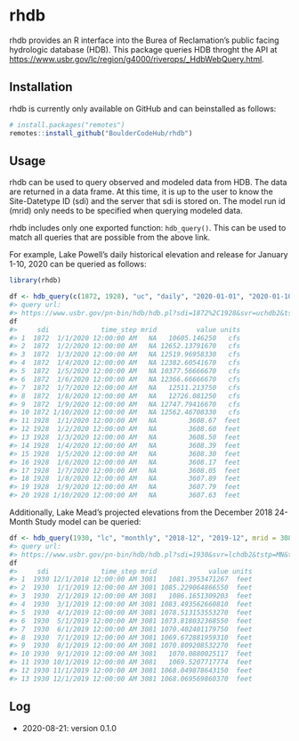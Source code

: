 
<!-- README.md is generated from README.Rmd. Please edit that file -->

# rhdb

<!-- badges: start -->

<!-- badges: end -->

rhdb provides an R interface into the Burea of Reclamation’s public
facing hydrologic database (HDB). This package queries HDB throght the
API at
<https://www.usbr.gov/lc/region/g4000/riverops/_HdbWebQuery.html>.

## Installation

rhdb is currently only available on GitHub and can beinstalled as
follows:

``` r
# install.packages("remotes")
remotes::install_github("BoulderCodeHub/rhdb")
```

## Usage

rhdb can be used to query observed and modeled data from HDB. The data
are returned in a data frame. At this time, it is up to the user to know
the Site-Datetype ID (sdi) and the server that sdi is stored on. The
model run id (mrid) only needs to be specified when querying modeled
data.

rhdb includes only one exported function: `hdb_query()`. This can be
used to match all queries that are possible from the above link.

For example, Lake Powell’s daily historical elevation and release for
January 1-10, 2020 can be queried as follows:

``` r
library(rhdb)

df <- hdb_query(c(1872, 1928), "uc", "daily", "2020-01-01", "2020-01-10")
#> query url:
#> https://www.usbr.gov/pn-bin/hdb/hdb.pl?sdi=1872%2C1928&svr=uchdb2&tstp=DY&t1=2020-01-01T00:00&t2=2020-01-10T00:00&table=R&mrid=0&format=json
df
#>     sdi             time_step mrid          value units
#> 1  1872  1/1/2020 12:00:00 AM   NA   10605.146250   cfs
#> 2  1872  1/2/2020 12:00:00 AM   NA 12652.13791670   cfs
#> 3  1872  1/3/2020 12:00:00 AM   NA 12519.96958330   cfs
#> 4  1872  1/4/2020 12:00:00 AM   NA 12382.60541670   cfs
#> 5  1872  1/5/2020 12:00:00 AM   NA 10377.56666670   cfs
#> 6  1872  1/6/2020 12:00:00 AM   NA 12366.66666670   cfs
#> 7  1872  1/7/2020 12:00:00 AM   NA   12511.213750   cfs
#> 8  1872  1/8/2020 12:00:00 AM   NA   12726.081250   cfs
#> 9  1872  1/9/2020 12:00:00 AM   NA 12747.79416670   cfs
#> 10 1872 1/10/2020 12:00:00 AM   NA 12562.46708330   cfs
#> 11 1928  1/1/2020 12:00:00 AM   NA        3608.67  feet
#> 12 1928  1/2/2020 12:00:00 AM   NA        3608.60  feet
#> 13 1928  1/3/2020 12:00:00 AM   NA        3608.50  feet
#> 14 1928  1/4/2020 12:00:00 AM   NA        3608.39  feet
#> 15 1928  1/5/2020 12:00:00 AM   NA        3608.30  feet
#> 16 1928  1/6/2020 12:00:00 AM   NA        3608.17  feet
#> 17 1928  1/7/2020 12:00:00 AM   NA        3608.05  feet
#> 18 1928  1/8/2020 12:00:00 AM   NA        3607.89  feet
#> 19 1928  1/9/2020 12:00:00 AM   NA        3607.79  feet
#> 20 1928 1/10/2020 12:00:00 AM   NA        3607.63  feet
```

Additionally, Lake Mead’s projected elevations from the December 2018
24-Month Study model can be queried:

``` r
df <- hdb_query(1930, "lc", "monthly", "2018-12", "2019-12", mrid = 3081)
#> query url:
#> https://www.usbr.gov/pn-bin/hdb/hdb.pl?sdi=1930&svr=lchdb2&tstp=MN&t1=2018-12-01T00:00&t2=2019-12-01T00:00&table=M&mrid=3081&format=json
df
#>     sdi             time_step mrid             value units
#> 1  1930 12/1/2018 12:00:00 AM 3081   1081.3953471267  feet
#> 2  1930  1/1/2019 12:00:00 AM 3081 1085.229064866550  feet
#> 3  1930  2/1/2019 12:00:00 AM 3081   1086.1651309203  feet
#> 4  1930  3/1/2019 12:00:00 AM 3081 1083.493562660810  feet
#> 5  1930  4/1/2019 12:00:00 AM 3081 1078.513153553270  feet
#> 6  1930  5/1/2019 12:00:00 AM 3081 1073.818032368550  feet
#> 7  1930  6/1/2019 12:00:00 AM 3081 1070.402401179750  feet
#> 8  1930  7/1/2019 12:00:00 AM 3081 1069.672881959310  feet
#> 9  1930  8/1/2019 12:00:00 AM 3081 1070.809208532270  feet
#> 10 1930  9/1/2019 12:00:00 AM 3081   1070.0880025117  feet
#> 11 1930 10/1/2019 12:00:00 AM 3081   1069.5207717774  feet
#> 12 1930 11/1/2019 12:00:00 AM 3081 1068.049878643150  feet
#> 13 1930 12/1/2019 12:00:00 AM 3081 1068.069569860370  feet
```

## Log

  - 2020-08-21: version 0.1.0

